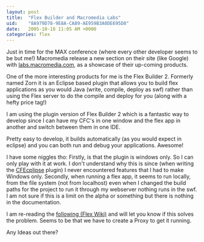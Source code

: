 ```yaml
---
layout: post
title:  "Flex Builder and Macromedia Labs"
uid:	"8A979D78-9E8A-CA89-AE959B3A0DE695D8"
date:   2005-10-18 11:05 AM +0000
categories: flex
---
```

Just in time for the MAX conference (where every other developer seems to be but me!) Macromedia release a new section on their site (like Google) with <a href="http://labs.macromedia.com/">labs.macromedia.com</a>, as a showcase of their up-coming products.

One of the more interesting products for me is the Flex Builder 2. Formerly named Zorn it is an Eclipse based plugin that allows you to build flex applications as you would Java (write, compile, deploy as swf) rather than using the Flex server to do the compile and deploy for you (along with a hefty price tag!)

I am using the plugin version of Flex Builder 2 which is a fantastic way to develop since I can have my CFC's in one window and the flex app in another and switch between them in one IDE.

Pretty easy to develop, it builds automatically (as you would expect in eclipse) and you can both run and debug your applications. Awesome!

I have some niggles tho:
Firstly, is that the plugin is windows only. So I can only play with it at work. I don't understand why this is since (when writing the <a href="http://www.eclipse.org/">CFEcplipse</a> plugin) I never encountered features that I had to make Windows only.
Secondly, when running a flex app, it seems to run locally, from the file system (not from localhost) even when I changed the build paths for the project to run it through my webserver nothing runs in the swf. I am not sure if this is a limit on the alpha or something but there is nothing in the documentation.

I am re-reading the <a href="http://labs.macromedia.com/wiki/index.php/Flex:Accessing_Data">following (Flex Wiki)</a> and will let you know if this solves the problem. Seems to be that we have to create a Proxy to get it running.

Any Ideas out there?